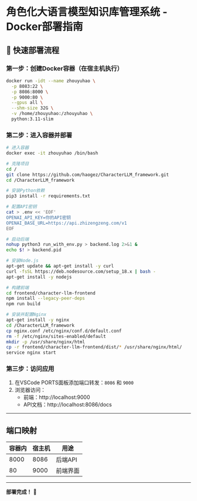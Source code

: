 # 角色化大语言模型知识库管理系统 - Docker部署指南

## 🚀 快速部署流程

### 第一步：创建Docker容器（在宿主机执行）

```bash
docker run -idt --name zhouyuhao \
  -p 8083:22 \
  -p 8086:8000 \
  -p 9000:80 \
  --gpus all \
  --shm-size 32G \
  -v /home/zhouyuhao:/zhouyuhao \
  python:3.11-slim
```

### 第二步：进入容器并部署

```bash
# 进入容器
docker exec -it zhouyuhao /bin/bash

# 克隆项目
cd /
git clone https://github.com/haogez/CharacterLLM_framework.git
cd /CharacterLLM_framework

# 安装Python依赖
pip3 install -r requirements.txt

# 配置API密钥
cat > .env << 'EOF'
OPENAI_API_KEY=你的API密钥
OPENAI_BASE_URL=https://api.zhizengzeng.com/v1
EOF

# 启动后端
nohup python3 run_with_env.py > backend.log 2>&1 &
echo $! > backend.pid

# 安装Node.js
apt-get update && apt-get install -y curl
curl -fsSL https://deb.nodesource.com/setup_18.x | bash -
apt-get install -y nodejs

# 构建前端
cd frontend/character-llm-frontend
npm install --legacy-peer-deps
npm run build

# 安装并配置Nginx
apt-get install -y nginx
cd /CharacterLLM_framework
cp nginx.conf /etc/nginx/conf.d/default.conf
rm -f /etc/nginx/sites-enabled/default
mkdir -p /usr/share/nginx/html
cp -r frontend/character-llm-frontend/dist/* /usr/share/nginx/html/
service nginx start
```

### 第三步：访问应用

1. 在VSCode PORTS面板添加端口转发：`8086` 和 `9000`
2. 浏览器访问：
   - 前端：http://localhost:9000
   - API文档：http://localhost:8086/docs

---

## 端口映射

| 容器内 | 宿主机 | 用途 |
|-------|-------|------|
| 8000 | 8086 | 后端API |
| 80 | 9000 | 前端界面 |

---

**部署完成！** 🎉

